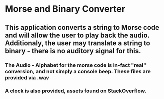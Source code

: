# Morse and Binary Converter
## This application converts a string to Morse code and will allow the user to play back the audio. Additionaly, the user may translate a string to binary - there is no auditory signal for this.

### The Audio - Alphabet for the morse code is in-fact "real" conversion, and not simply a console beep. These files are provided via .wav

### A clock is also provided, assets found on StackOverflow. 
